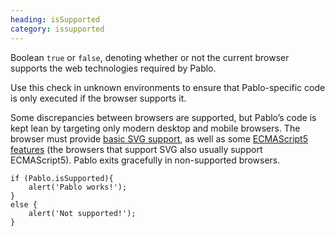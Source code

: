 ```yaml
--- 
heading: isSupported
category: issupported
---
```


Boolean `true` or `false`, denoting whether or not the current browser supports the web technologies required by Pablo.

Use this check in unknown environments to ensure that Pablo-specific code is only executed if the browser supports it.

Some discrepancies between browsers are supported, but Pablo’s code is kept lean by targeting only modern desktop and mobile browsers. The browser must provide [basic SVG support](http://caniuse.com/#search=svg), as well as some [ECMAScript5 features](http://kangax.github.com/es5-compat-table/) (the browsers that support SVG also usually support ECMAScript5). Pablo exits gracefully in non-supported browsers.

    if (Pablo.isSupported){
        alert('Pablo works!');
    }
    else {
        alert('Not supported!');
    }